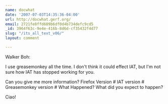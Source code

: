 ```yaml
---
name: docwhat
date: '2007-07-03T14:35:36-04:00'
url: http://docwhat.gerf.org/
email: 2721fe8ffd609b6df0d4b734defc9cd5
_id: 3964f63c-9e4e-416b-8d6d-cf35432f4d77
slug: "/its_all_text_v06/"
layout: comment

---
```


Walker Boh:

I use greasemonkey all the time.  I don't think it could effect IAT, but I'm not sure how IAT has stopped working for you.

Can you give me more information?
Firefox Version #
IAT version #
Greasemonkey version #
What Happened?
What did you expect to happen?

Ciao!
